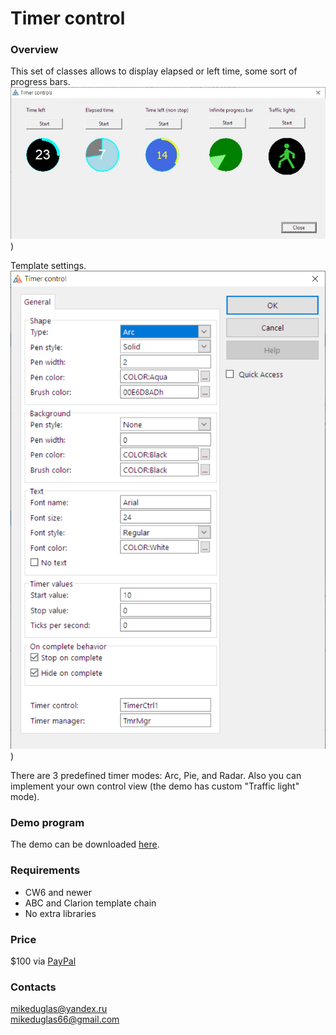# Timer control

### Overview
This set of classes allows to display elapsed or left time, some sort of progress bars.  
![Timer controls](https://github.com/mikeduglas/Timer-Control/blob/master/TimerControlDemo.jpg?raw=true))  

Template settings.
![Timer controls](https://github.com/mikeduglas/Timer-Control/blob/master/TimerControlTemplate.png?raw=true))  

There are 3 predefined timer modes: Arc, Pie, and Radar. Also you can implement your own control view (the demo has custom "Traffic light" mode).  
  
### Demo program
The demo can be downloaded [here](https://www.dropbox.com/s/yzqamz8b8eflpik/TimerControlDemo.zip?dl=0).

### Requirements
- CW6 and newer
- ABC and Clarion template chain
- No extra libraries

### Price
$100 via [PayPal](https://www.paypal.me/mikeduglas?ppid=PPC000628&cnac=RU&rsta=ru_RU(ru_RU)&cust=8W29QJ6GKY9HS&unptid=75f96da6-24a4-11e9-ae2c-441ea14e9560&t=&cal=ff0291196b3f5&calc=ff0291196b3f5&calf=ff0291196b3f5&unp_tpcid=ppme-social-user-profile-created&page=main:email&pgrp=main:email&e=op&mchn=em&s=ci&mail=sys)   

### Contacts
mikeduglas@yandex.ru  
mikeduglas66@gmail.com  